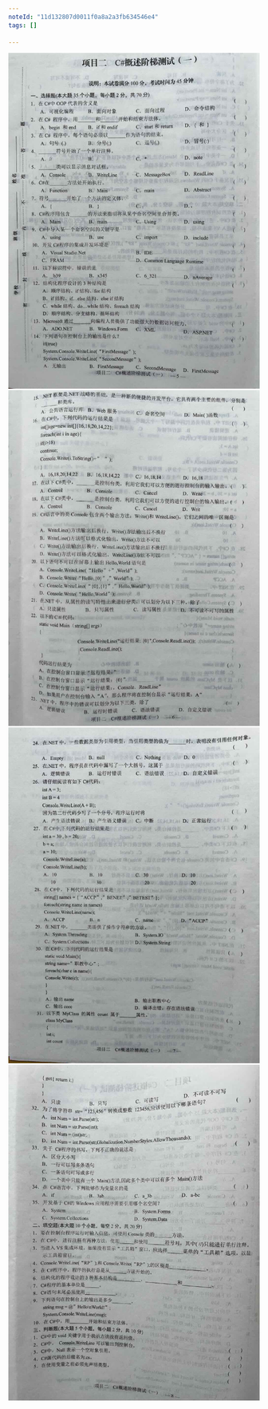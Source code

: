 ```yaml
---
noteId: "11d132807d0011f0a8a2a3fb634546e4"
tags: []

---
```


![试卷2-1](../exams/2-1.jpeg)
![试卷2-1](../exams/2-2.jpeg)
![试卷2-1](../exams/2-3.jpeg)
![试卷2-1](../exams/2-4.jpeg)